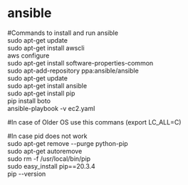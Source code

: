 # ansible

#Commands to install and run ansible<br>
sudo apt-get update<br>
sudo apt-get install awscli<br>
aws configure<br>
sudo apt-get install software-properties-common<br>
sudo apt-add-repository ppa:ansible/ansible<br>
sudo apt-get update<br>
sudo apt-get install ansible<br>
sudo apt-get install pip<br>
pip install boto<br>
ansible-playbook -v ec2.yaml<br>

#In case of Older OS use this commans (export LC_ALL=C)

#In case pid does not work<br>
sudo apt-get remove --purge python-pip<br>
sudo apt-get autoremove<br>
sudo rm -f /usr/local/bin/pip<br>
sudo easy_install pip==20.3.4<br>
pip --version<br>
